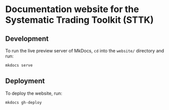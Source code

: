 # Documentation website for the Systematic Trading Toolkit (STTK)

## Development

To run the live preview server of MkDocs, `cd` into the `website/` directory and run:
```zsh
mkdocs serve
```

## Deployment

To deploy the website, run:
```zsh
mkdocs gh-deploy
```